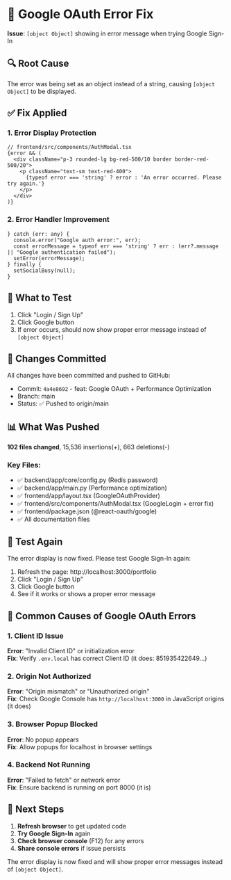 # 🐛 Google OAuth Error Fix

**Issue**: `[object Object]` showing in error message when trying Google Sign-In

## 🔍 Root Cause

The error was being set as an object instead of a string, causing `[object Object]` to be displayed.

## ✅ Fix Applied

### 1. Error Display Protection
```tsx
// frontend/src/components/AuthModal.tsx
{error && (
  <div className="p-3 rounded-lg bg-red-500/10 border border-red-500/20">
    <p className="text-sm text-red-400">
      {typeof error === 'string' ? error : 'An error occurred. Please try again.'}
    </p>
  </div>
)}
```

### 2. Error Handler Improvement
```tsx
} catch (err: any) {
  console.error("Google auth error:", err);
  const errorMessage = typeof err === 'string' ? err : (err?.message || "Google authentication failed");
  setError(errorMessage);
} finally {
  setSocialBusy(null);
}
```

## 🧪 What to Test

1. Click "Login / Sign Up"
2. Click Google button
3. If error occurs, should now show proper error message instead of `[object Object]`

## 🔄 Changes Committed

All changes have been committed and pushed to GitHub:
- Commit: `4a4e8692` - feat: Google OAuth + Performance Optimization
- Branch: main
- Status: ✅ Pushed to origin/main

## 📊 What Was Pushed

**102 files changed**, 15,536 insertions(+), 663 deletions(-)

### Key Files:
- ✅ backend/app/core/config.py (Redis password)
- ✅ backend/app/main.py (Performance optimization)
- ✅ frontend/app/layout.tsx (GoogleOAuthProvider)
- ✅ frontend/src/components/AuthModal.tsx (GoogleLogin + error fix)
- ✅ frontend/package.json (@react-oauth/google)
- ✅ All documentation files

## 🚀 Test Again

The error display is now fixed. Please test Google Sign-In again:
1. Refresh the page: http://localhost:3000/portfolio
2. Click "Login / Sign Up"
3. Click Google button
4. See if it works or shows a proper error message

## 🐛 Common Causes of Google OAuth Errors

### 1. Client ID Issue
**Error**: "Invalid Client ID" or initialization error  
**Fix**: Verify `.env.local` has correct Client ID (it does: 851935422649...)

### 2. Origin Not Authorized
**Error**: "Origin mismatch" or "Unauthorized origin"  
**Fix**: Check Google Console has `http://localhost:3000` in JavaScript origins (it does)

### 3. Browser Popup Blocked
**Error**: No popup appears  
**Fix**: Allow popups for localhost in browser settings

### 4. Backend Not Running
**Error**: "Failed to fetch" or network error  
**Fix**: Ensure backend is running on port 8000 (it is)

## 🔄 Next Steps

1. **Refresh browser** to get updated code
2. **Try Google Sign-In** again
3. **Check browser console** (F12) for any errors
4. **Share console errors** if issue persists

The error display is now fixed and will show proper error messages instead of `[object Object]`.
